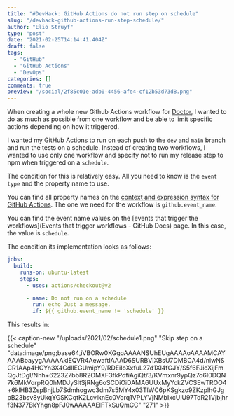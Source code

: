 ```yaml
---
title: "#DevHack: GitHub Actions do not run step on schedule"
slug: "/devhack-github-actions-run-step-schedule/"
author: "Elio Struyf"
type: "post"
date: "2021-02-25T14:14:41.404Z"
draft: false
tags:
  - "GitHub"
  - "GitHub Actions"
  - "DevOps"
categories: []
comments: true
preview: "/social/2f85c01e-adb0-4456-afe4-cf12b53d73d8.png"
---
```


When creating a whole new Github Actions workflow for [Doctor](https://github.com/estruyf/doctor), I wanted to do as much as possible from one workflow and be able to limit specific actions depending on how it triggered. 

I wanted my GitHub Actions to run on each push to the `dev` and `main` branch and run the tests on a schedule. Instead of creating two workflows, I wanted to use only one workflow and specify not to run my release step to npm when triggered on a `schedule`.

The condition for this is relatively easy. All you need to know is the `event type` and the property name to use. 

You can find all property names on the [context and expression syntax for GitHub Actions](https://docs.github.com/en/actions/reference/context-and-expression-syntax-for-github-actions#github-context). The one we need for the workflow is `github.event_name`. 

You can find the event name values on the [events that trigger the workflows](Events that trigger workflows - GitHub Docs) page. In this case, the value is `schedule`.

The condition its implementation looks as follows:

```yaml
jobs:
  build:
    runs-on: ubuntu-latest
    steps:
      - uses: actions/checkout@v2

      - name: Do not run on a schedule
        run: echo Just a message.
        if: ${{ github.event_name != 'schedule' }}
```

This results in:

{{< caption-new "/uploads/2021/02/schedule1.png" "Skip step on a schedule"  "data:image/png;base64,iVBORw0KGgoAAAANSUhEUgAAAAoAAAAMCAYAAABbayygAAAAAklEQVR4AewaftIAAAD6SURBVIXBsU7DMBCA4d/niwNSCR1AAp4HCYn3X4CdlIEGUmipY9/RDEiIoXxfuL27d1Xl4fGJY/S5f6FJicXijFmQgJtDgI/Nhh+6223Z7bb8R2OMXF3fkPdfiAgiQt/3/KVmxnr9ypQz7o6I0DQN7k6MkVorpRQ0hMDJySltSjRNg6oSCDiOiDAMA6UUxMyYckZVCSEwTROO4+6klHB3ZspBnjLb7Sdmhogwc3dm7s5MY4x03TlWC6pKSgkzo9ZKzplhGJgpB23bsv8yUkqYGSKCqtK2LcvlknEc0Vorq1VPLYVjNMbIxcUlU97TdR21Vjbjhrf3N377BkYhgn8pFJ0wAAAAAElFTkSuQmCC" "271" >}}
